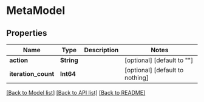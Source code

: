 # MetaModel


## Properties
Name | Type | Description | Notes
------------ | ------------- | ------------- | -------------
**action** | **String** |  | [optional] [default to ""]
**iteration_count** | **Int64** |  | [optional] [default to nothing]


[[Back to Model list]](../README.md#models) [[Back to API list]](../README.md#api-endpoints) [[Back to README]](../README.md)


